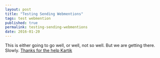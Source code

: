 ```yaml
---
layout: post
title: "Testing Sending Webmentions"
tags: test webmention
published: true
permalink: testing-sending-webmentions
date: 2016-01-20
---
```


This is either going to go well, or well, not so well. But we are getting there. Slowly.  <a href="(https://kartikprabhu.com/notes/test-note-totally-te" class="in-reply-to">Thanks for the help Kartik</a>
